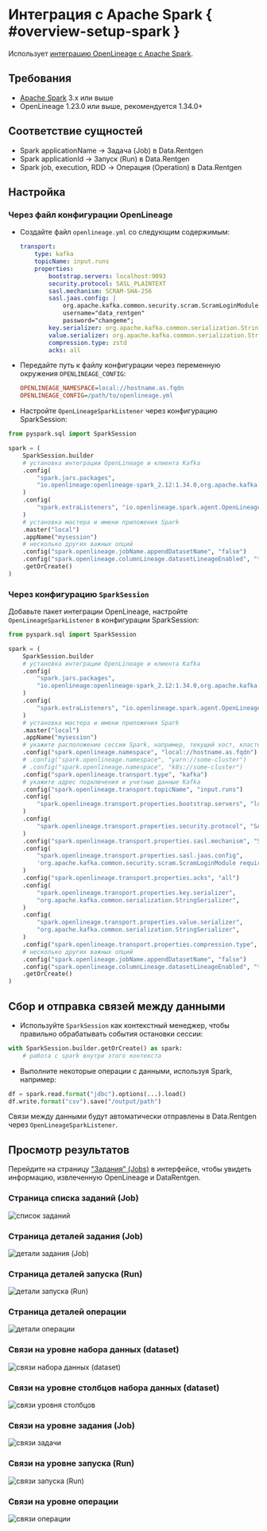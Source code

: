 # Интеграция с Apache Spark { #overview-setup-spark }

Использует [интеграцию OpenLineage с Apache Spark](https://openlineage.io/docs/integrations/spark/).

## Требования

- [Apache Spark](https://spark.apache.org/) 3.x или выше
- OpenLineage 1.23.0 или выше, рекомендуется 1.34.0+

## Соответствие сущностей

- Spark applicationName → Задача (Job) в Data.Rentgen
- Spark applicationId → Запуск (Run) в Data.Rentgen
- Spark job, execution, RDD → Операция (Operation) в Data.Rentgen

## Настройка

### Через файл конфигурации OpenLineage

- Создайте файл `openlineage.yml` со следующим содержимым:

  ```yaml
  transport:
      type: kafka
      topicName: input.runs
      properties:
          bootstrap.servers: localhost:9093
          security.protocol: SASL_PLAINTEXT
          sasl.mechanism: SCRAM-SHA-256
          sasl.jaas.config: |
              org.apache.kafka.common.security.scram.ScramLoginModule required
              username="data_rentgen"
              password="changeme";
          key.serializer: org.apache.kafka.common.serialization.StringSerializer
          value.serializer: org.apache.kafka.common.serialization.StringSerializer
          compression.type: zstd
          acks: all
  ```

- Передайте путь к файлу конфигурации через переменную окружения `OPENLINEAGE_CONFIG`:

  ```ini
  OPENLINEAGE_NAMESPACE=local://hostname.as.fqdn
  OPENLINEAGE_CONFIG=/path/to/openlineage.yml
  ```

- Настройте `OpenLineageSparkListener` через конфигурацию SparkSession:

```python
from pyspark.sql import SparkSession

spark = (
    SparkSession.builder
    # установка интеграции OpenLineage и клиента Kafka
    .config(
        "spark.jars.packages",
        "io.openlineage:openlineage-spark_2.12:1.34.0,org.apache.kafka:kafka-clients:3.9.0",
    )
    .config(
        "spark.extraListeners", "io.openlineage.spark.agent.OpenLineageSparkListener"
    )
    # установка мастера и имени приложения Spark
    .master("local")
    .appName("mysession")
    # несколько других важных опций
    .config("spark.openlineage.jobName.appendDatasetName", "false")
    .config("spark.openlineage.columnLineage.datasetLineageEnabled", "true")
    .getOrCreate()
)
```

### Через конфигурацию `SparkSession`

Добавьте пакет интеграции OpenLineage, настройте `OpenLineageSparkListener` в конфигурации SparkSession:

```python
from pyspark.sql import SparkSession

spark = (
    SparkSession.builder
    # установка интеграции OpenLineage и клиента Kafka
    .config(
        "spark.jars.packages",
        "io.openlineage:openlineage-spark_2.12:1.34.0,org.apache.kafka:kafka-clients:3.9.0",
    )
    .config(
        "spark.extraListeners", "io.openlineage.spark.agent.OpenLineageSparkListener"
    )
    # установка мастера и имени приложения Spark
    .master("local")
    .appName("mysession")
    # укажите расположение сессии Spark, например, текущий хост, кластер YARN или K8s:
    .config("spark.openlineage.namespace", "local://hostname.as.fqdn")
    # .config("spark.openlineage.namespace", "yarn://some-cluster")
    # .config("spark.openlineage.namespace", "k8s://some-cluster")
    .config("spark.openlineage.transport.type", "kafka")
    # укажите адрес подключения и учетные данные Kafka
    .config("spark.openlineage.transport.topicName", "input.runs")
    .config(
        "spark.openlineage.transport.properties.bootstrap.servers", "localhost:9093"
    )
    .config(
        "spark.openlineage.transport.properties.security.protocol", "SASL_PLAINTEXT"
    )
    .config("spark.openlineage.transport.properties.sasl.mechanism", "SCRAM-SHA-256")
    .config(
        "spark.openlineage.transport.properties.sasl.jaas.config",
        'org.apache.kafka.common.security.scram.ScramLoginModule required username="data_rentgen" password="changeme";',
    )
    .config("spark.openlineage.transport.properties.acks", "all")
    .config(
        "spark.openlineage.transport.properties.key.serializer",
        "org.apache.kafka.common.serialization.StringSerializer",
    )
    .config(
        "spark.openlineage.transport.properties.value.serializer",
        "org.apache.kafka.common.serialization.StringSerializer",
    )
    .config("spark.openlineage.transport.properties.compression.type", "zstd")
    # несколько других важных опций
    .config("spark.openlineage.jobName.appendDatasetName", "false")
    .config("spark.openlineage.columnLineage.datasetLineageEnabled", "true")
    .getOrCreate()
)
```

## Сбор и отправка связей между данными

- Используйте `SparkSession` как контекстный менеджер, чтобы правильно обрабатывать события остановки сессии:

```python
with SparkSession.builder.getOrCreate() as spark:
    # работа с spark внутри этого контекста
```

- Выполните некоторые операции с данными, используя Spark, например:

```python
df = spark.read.format("jdbc").options(...).load()
df.write.format("csv").save("/output/path")
```

Связи между данными будут автоматически отправлены в Data.Rentgen через `OpenLineageSparkListener`.

## Просмотр результатов

Перейдите на страницу ["Задания" (Jobs)](http://localhost:3000/jobs) в интерфейсе, чтобы увидеть информацию, извлеченную OpenLineage и DataRentgen.

### Страница списка заданий (Job)

![список заданий](job_list.png)

### Страница деталей задания (Job)

![детали задания (Job)](job_details.png)

### Страница деталей запуска (Run)

![детали запуска (Run)](run_details.png)

### Страница деталей операции

![детали операции](operation_details.png)

### Связи на уровне набора данных (dataset)

![связи набора данных (dataset)](dataset_lineage.png)

### Связи на уровне столбцов набора данных (dataset)

![связи уровня столбцов](dataset_column_lineage.png)

### Связи на уровне задания (Job)

![связи задачи](job_lineage.png)

### Связи на уровне запуска (Run)

![связи запуска (Run)](run_lineage.png)

### Связи на уровне операции

![связи операции](operation_lineage.png)
